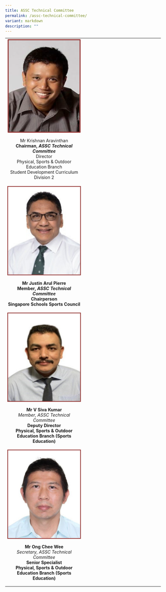```yaml
---
title: ASSC Technical Committee
permalink: /assc-technical-committee/
variant: markdown
description: ""
---
```






<style>
/* Add mobile responsiveness */
@media only screen and (max-width: 600px) {
  table {
    width: 100%;
  }
  img {
    max-width: 50%;
    height: auto;
    display: block;
    margin: 0 auto; /* Center the image */
  }
}
</style>



<table style="min-width: 50px;">
  <colgroup>
    <col style="width: 50%;">
    <col style="width: 50%;">
  </colgroup>
  <tbody>
    <tr>
      <td rowspan="1" colspan="1">
        <div class="isomer-image-wrapper">
          <img style="width: 100%;" height="auto" width="100%" alt="" src="/images/Technical Committee/Krishnan_Aravinthan.png">
        </div>
        <p style="text-align: center;">Mr Krishnan Aravinthan<br><strong>Chairman, <em>ASSC Technical Committee</em></strong><br>Director<br>Physical, Sports &amp; Outdoor Education Branch<br>Student Development Curriculum Division 2</p>
      </td>
    </tr>
    <tr>
      <td rowspan="1" colspan="1">
        <div class="isomer-image-wrapper">
          <img style="width: 100%" height="auto" width="100%" alt="" src="/images/Technical Committee/Justin_resized_B.png">
        </div>
        <p style="text-align: center;"><strong>Mr Justin Arul Pierre</strong><br><strong>Member, <em>ASSC Technical Committee</em></strong><br><strong>Chairperson</strong><br><strong>Singapore Schools Sports Council</strong></p>
      </td>
    </tr>
    <tr>
      <td rowspan="1" colspan="1">
        <div class="isomer-image-wrapper">
          <img style="width: 100%" height="auto" width="100%" alt="" src="/images/Technical Committee/Siva_resized_B.png">
        </div>
        <p style="text-align: center;"><strong>Mr V Siva Kumar</strong><br><em>Member, ASSC Technical Committee</em><br><strong>Deputy Director</strong><br><strong>Physical, Sports &amp; Outdoor Education Branch (Sports Education)</strong></p>
      </td>
    </tr>
    <tr>
      <td rowspan="1" colspan="1">
        <div class="isomer-image-wrapper">
          <img style="width: 100%" height="auto" width="100%" alt="" src="/images/Technical Committee/Ishaq_resized_B.png">
        </div>
        <p style="text-align: center;"><strong>Mr Ong Chee Wee</strong><br><em>Secretary, ASSC Technical Committee</em><br><strong>Senior Specialist</strong><br><strong>Physical, Sports &amp; Outdoor Education Branch (Sports Education)</strong></p>
      </td>
    </tr>
  </tbody>
</table>



